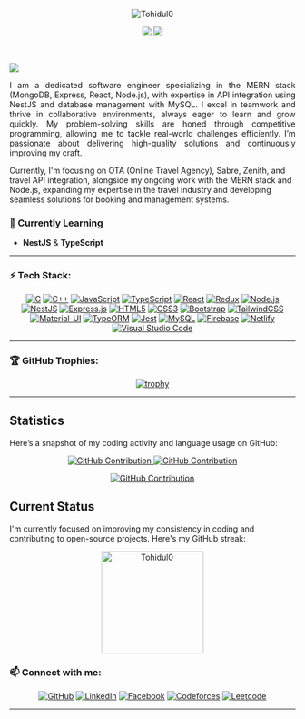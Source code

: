 <p align="center">
  <img src="https://readme-typing-svg.herokuapp.com?color=1AF761&lines=Hey,+There!;I+am+Tohidul+Alam;A+Software+Engineer&center=true&width=500&height=45" alt="Tohidul0">
</p>

<p align="center">
  <img src="https://img.shields.io/github/followers/Tohidul0.svg?style=social&label=Followers" />
  <img src="https://komarev.com/ghpvc/?username=Tohidul0&style=plastic" />
  
</p>
<br/>


</p>
<img src="https://user-images.githubusercontent.com/73097560/115834477-dbab4500-a447-11eb-908a-139a6edaec5c.gif"></a>


<p align=justify>
I am a dedicated software engineer specializing in the MERN stack (MongoDB, Express, React, Node.js), with expertise in API integration using NestJS and database management with MySQL. I excel in teamwork and thrive in collaborative environments, always eager to learn and grow quickly. My problem-solving skills are honed through competitive programming, allowing me to tackle real-world challenges efficiently. I’m passionate about delivering high-quality solutions and continuously improving my craft.

Currently, I'm focusing on OTA (Online Travel Agency), Sabre, Zenith, and travel API integration, alongside my ongoing work with the MERN stack and Node.js, expanding my expertise in the travel industry and developing seamless solutions for booking and management systems.
</p>


### 🌱 Currently Learning
- **NestJS** & **TypeScript**

---

### ⚡ Tech Stack:
<div align="center">
  
[![C](https://img.shields.io/badge/C-%2300599C.svg?style=flat-square&logo=c&logoColor=white)]()
[![C++](https://img.shields.io/badge/C++-%2300599C.svg?style=flat-square&logo=c%2B%2B&logoColor=white)]()
[![JavaScript](https://img.shields.io/badge/JavaScript-%23F7DF1E.svg?style=flat-square&logo=javascript&logoColor=black)]()
[![TypeScript](https://img.shields.io/badge/TypeScript-%23007ACC.svg?style=flat-square&logo=typescript&logoColor=white)]()
[![React](https://img.shields.io/badge/React-%2320232a.svg?style=flat-square&logo=react&logoColor=%2361DAFB)]()
[![Redux](https://img.shields.io/badge/Redux-%23593d88.svg?style=flat-square&logo=redux&logoColor=white)]()
[![Node.js](https://img.shields.io/badge/Node.js-%23339933.svg?style=flat-square&logo=nodedotjs&logoColor=white)]()
[![NestJS](https://img.shields.io/badge/NestJS-%E0234E.svg?style=flat-square&logo=nestjs&logoColor=white)]()
[![Express.js](https://img.shields.io/badge/Express.js-%23000000.svg?style=flat-square&logo=express&logoColor=white)]()
[![HTML5](https://img.shields.io/badge/HTML5-%23E34F26.svg?style=flat-square&logo=html5&logoColor=white)]()
[![CSS3](https://img.shields.io/badge/CSS3-%231572B6.svg?style=flat-square&logo=css3&logoColor=white)]()
[![Bootstrap](https://img.shields.io/badge/Bootstrap-%23563D7C.svg?style=flat-square&logo=bootstrap&logoColor=white)]()
[![TailwindCSS](https://img.shields.io/badge/TailwindCSS-%2338B2AC.svg?style=flat-square&logo=tailwind-css&logoColor=white)]()
[![Material-UI](https://img.shields.io/badge/Material-UI-%3A2D88C1.svg?style=flat-square&logo=material-ui&logoColor=white)]()
[![TypeORM](https://img.shields.io/badge/TypeORM-%23E34F26.svg?style=flat-square&logo=typeorm&logoColor=white)]()
[![Jest](https://img.shields.io/badge/Jest-%23C21325.svg?style=flat-square&logo=jest&logoColor=white)]()
[![MySQL](https://img.shields.io/badge/MySQL-%2300f.svg?style=flat-square&logo=mysql&logoColor=white)]()
[![Firebase](https://img.shields.io/badge/Firebase-%23039BE5.svg?style=flat-square&logo=firebase)]()
[![Netlify](https://img.shields.io/badge/Netlify-%2300C7B7.svg?style=flat-square&logo=netlify&logoColor=white)]()
[![Visual Studio Code](https://img.shields.io/badge/Visual_Studio_Code-%23007ACC.svg?style=flat-square&logo=visual-studio-code&logoColor=white)]()

</div>


---


### 🏆 GitHub Trophies:

<div align="center">
  
[![trophy](https://github-profile-trophy.vercel.app/?username=Tohidul0&theme=gruvbox)](https://github.com/ryo-ma/github-profile-trophy)

</div>

---

## Statistics

Here’s a snapshot of my coding activity and language usage on GitHub:

<p align="center">
  <a href="https://github.com/Tohidul0">
    <img src="https://github-profile-summary-cards.vercel.app/api/cards/repos-per-language?username=Tohidul0&theme=dark" alt="GitHub Contribution"/>
  </a>
  <a href="https://github.com/Tohidul0">
    <img src="https://github-profile-summary-cards.vercel.app/api/cards/stats?username=Tohidul0&theme=dark" alt="GitHub Contribution"/>
  </a>
</p>
<p align="center">
  <a href="https://github.com/Tohidul0">
    <img src="https://github-profile-summary-cards.vercel.app/api/cards/profile-details?username=Tohidul0&theme=dark" alt="GitHub Contribution"/>
  </a>
</p>

## Current Status

I'm currently focused on improving my consistency in coding and contributing to open-source projects. Here's my GitHub streak:

<p align="center">
  <img align="center" height="180em" src="https://github-readme-streak-stats.herokuapp.com?user=Tohidul0&theme=black-ice&hide_border=true&date_format=j%20M%5B%20Y%5D&card_width=1000&background=45%2C070076%2C000000" alt="Tohidul0" />
</p>
  
</div>

### 📫 Connect with me:

<div align="center">

[![GitHub](https://img.shields.io/badge/GitHub-%2312100E.svg?&style=flat-square&logo=github&logoColor=white)](https://github.com/Tohidul0)
[![LinkedIn](https://img.shields.io/badge/LinkedIn-%230077B5.svg?&style=flat-square&logo=linkedin&logoColor=white)](https://www.linkedin.com/in/mohammad-tohidul-alam-361115265/)
[![Facebook](https://img.shields.io/badge/Facebook-%231877F2.svg?&style=flat-square&logo=facebook&logoColor=white)](https://www.facebook.com/profile.php?id=100009415096366)
[![Codeforces](https://img.shields.io/badge/Codeforces-%23000000.svg?&style=flat-square&logo=codeforces&logoColor=white)](https://codeforces.com/profile/Akilakil)
[![Leetcode](https://img.shields.io/badge/LeetCode-%23000000.svg?&style=flat-square&logo=leetcode&logoColor=white)](https://leetcode.com/Tohidul45/)

</div>

---
